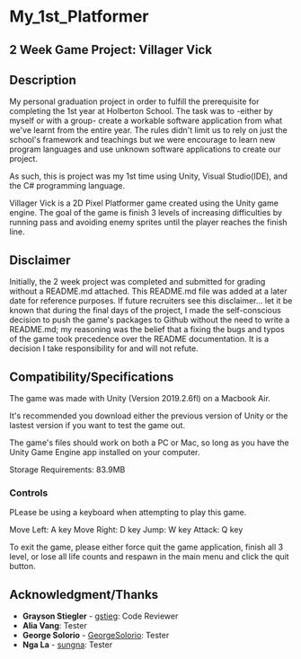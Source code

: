 # My_1st_Platformer

## 2 Week Game Project: Villager Vick

## Description
My personal graduation project in order to fulfill the prerequisite for completing the 1st year at Holberton School. The task was to -either by myself or with a group- create a workable software application from what we've learnt from the entire year. The rules didn't limit us to rely on just the school's framework and teachings but we were encourage to learn new program languages and use unknown software applications to create our project.

As such, this is project was my 1st time using Unity, Visual Studio(IDE), and the C# programming language.

Villager Vick is a 2D Pixel Platformer game created using the Unity game engine. The goal of the game is finish 3 levels of increasing difficulties by running pass and avoiding enemy sprites until the player reaches the finish line.

## Disclaimer
Initially, the 2 week project was completed and submitted for grading without a README.md attached. This README.md file was added at a later date for reference purposes. If future recruiters see this disclaimer... let it be known that during the final days of the project, I made the self-conscious decision to push the game's packages to Github without the need to write a README.md; my reasoning was the belief that a fixing the bugs and typos of the game took precedence over the README documentation. It is a decision I take responsibility for and will not refute.

## Compatibility/Specifications
The game was made with Unity (Version 2019.2.6fl) on a Macbook Air.

It's recommended you download either the previous version of Unity or the lastest version if you want to test the game out.

The game's files should work on both a PC or Mac, so long as you have the Unity Game Engine app installed on your computer.

Storage Requirements: 83.9MB

### Controls
PLease be using a keyboard when attempting to play this game.

Move Left: A key
Move Right: D key
Jump: W key
Attack: Q key

To exit the game, please either force quit the game application, finish all 3 level, or lose all life counts and respawn in the main menu and click the quit button.

## Acknowledgment/Thanks
* **Grayson Stiegler** - [gstieg](https://github.com/gstieg): Code Reviewer
* **Alia Vang**: Tester
* **George Solorio** - [GeorgeSolorio](https://github.com/GeorgeSolorio): Tester
* **Nga La** - [sungna](https://github.com/sungnga): Tester
